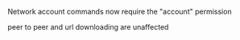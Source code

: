 Network account commands now require the "account" permission

peer to peer and url downloading are unaffected
